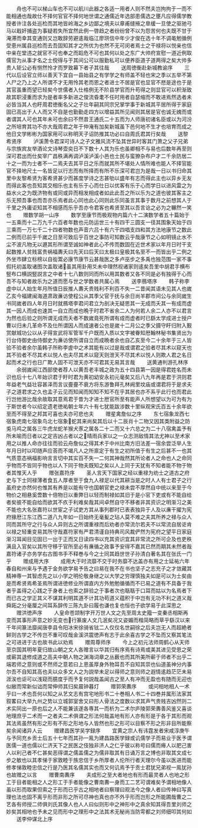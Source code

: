 <!-- { "loadSidebar": true } -->
　　舟也不可以梯山车也不可以航川此器之各适一用者人则不然夫岂拘拘于一而不能相通也哉故仕不择何官官不择何地世谓之通儒近年选部患儒选之壅凡应得儒学教授者许注各处巡检而其地皆岭海之乡边鄙之境夫以章甫缝掖之臯缓一旦使之驱驰弓马以戢奸捕盗为事疑若失所宜然此例一啓趋之者纷纷曾不以为怨苦何也夫既不甘于淹滞而幸其变通则又岂敢辞劳避逺哉临江廖珙信中年少才俊在选十年不调黾勉循例受恵州属县巡检而去吾固知其才之所优为也然不无可闵者焉士之干禄将以悦亲也信中亲在堂违之就官不可也奉之而蹈危不可也其何以处之东广大帅府宣慰一道近例取儒官为从事才名之士傥得与于其间公可以服勤私可以便养臣道子道两得之矣大帅多贵人钜公必有恻然怜才而罗致幕下者子其往哉
　　送周徳衡赴新城教谕序
　　三代以后设官立师以善天下宜自一县始县之有学学之有师盖不轻也宋之季以五举不第人尸之乃上之人所谓不才无用怜其老而恩之者进士不居是官也显官不厯是途也于是其官虽重而望已轻矣今世儒者入仕格例无不阶县学官而升苟得之则显官可以积渐致故其职浸重而求为是者率多新进之俊流昏耄不任时用者自瑟缩而不敢进焉然选者未必皆当其人也盱周君徳衡名父之子壮年嗣其同宗兄掌学事于新城其平居所得于家庭固已高出于人人而又不自是也勤勤走四方以增益其所见闻则其居是官也诚无媿而或者谓其人可也其年未可也余曰不然昔王通氏二十五而为人师唐初诸名臣或以为河汾之所培育其功不亦大哉周君之年于仲淹有加矣新城虽下邑何地不生才也培育而成之他日文学彬彬为国家用可以称明天子诏防推其功必曰自周氏君其行矣哉
　　送黎希贤序
　　泸溪萧令君深可诗人之子文雅风流不坠其世异时客其门萧之父子兄弟与宗族宾友举酒论文诗琴壶奕日不下数十人其为乐也虽卿相不与易也后数年再至则深可君出而仕矣宰广昌秩满再调泸溪泸溪小邑也士民与蛮獠杂布户才二千余防居二十之一而为士者不一二焉夫去其平日之乐而就其所不堪处人情所难也能人不择官能官不择地尺土一名皆足以行志而有所择而有所不乐深可君岂为是哉一日以书归命其里中友黎希贤为客希贤甚少而甚度学诗之志甚劬以盛年有志而得此主也以异乡无友而得此客也吾知其交相乐也主有乐于心而仕日以优客有乐于心而学日以进风雷之为益水火之为既济物有或同或异而相发相成者如此此吾之所以乐为之道也彼其客主之乐无预吾事也而吾亦乐焉者此心同也此心同则此乐同虽言其事于数月之前想其人于千里之外庸讵知其不相感而乐乎吾亦令君客也希贤至其以吾言谂之必为之冁然一笑也
　　赠数学胡一山序
　　数学至康节而极观物内篇六十二演数学者五十篇始于一五乘而十二万九千六百者年数也元防运世三十有四干三圆支一径其围象天始于四三乘而一万七千二十四者物数也声音六吕十有六干四唱支四和其方法地康节之数此二例而已前乎千嵗之日至可致后乎百世之事防可知数云乎哉康节之心如明镜止水不尘不波凡物无以遯其形所谓至诚如神者此心不传而数固在近世术家以年月日时干支起数推人贫贱富贵祸福夀夭曰先天曰后天曰太极曰皇极其名至不一而皆出乎二例之外坐市肆立标榜以自衒鬻必康节康节云甚哉医之多卢巫步之多禹也独范围一家不事假托初盖取诸图次盖取诸虽其用卦用爻未中理然视诸家则逺矣吾里中胡君手横布竪布口横説竪説言之中者十七八数则同而所以用其数者又各不同是必有独得于心而吾不与知者故乐为之道而愿与世之学数者共属心焉
　　送李鴈塔序
　　韩子称李虚中以人始生年月所值日辰推人夀夭贵贱利不利百不失一二昔闻其语未见其人也嵗乙亥今福建闽海道肃政亷访使程公从其季父官于抚与余日尚羊郡市间公与余同嵗生书同嵗者四人年月日时就鴈塔李君问君立为剖决无疑思其一无成而夭其一有成而虚其一因人而成也速其一自立而成也晩于时君不省余二人为何若人余二人亦不以君言为然也后验之则所谓无成而夭者不数嵗竟死所谓有成而虚者时已繇太学成进士授户曹以归未几革命不及仕所谓因人而成速者公也是嵗十二月公之季父摄守盱归附入觐赏献城功公以从子得宣武将军管军千户既而入质以文字被眷知厯翰林秘书集贤出为行台侍御史由侍御史为亷访使所谓自立而成晩者余也自乙亥至今二十余年于三人皆验不验者余尔虽韩子所称李虗中之术其能有以过是哉或谓君之验者尽其术以窥天也其不验者不尽其术以悦人也夫尽其术以窥天则泄天不尽其术以悦人则欺人君之名日起而术之行也日广欺人固不可泄天亦不可君其无易其言哉
　　送黄通判游孔林序
　　余弱嵗闻江西部使者荐人以黄吾老丰城之政为五十四县第一因是得君姓名而未识也后十七八年始识君于盱时君为黄初幼安永初元毫矣又后八九年再是君于洪则君年益老气益壮容甚泽而言议亹亹不衰方将东游鲁拜孔林阙里坟庙或谓君将于是求夫子之道君求之久也孟子云见而知闻而知知不知不在乎其居也亦不系乎此行也而君此行岂他游比哉余故取其意焉君于昔为才进士厯官所至有能声人所想望以为可为有为于斯世者今以绍定遗老徳祐朝士年六十有七犹能跋涉数十里纵观宋氏百五十余年欲至而不得至之邦其可喜也夫亦可悲也夫
　　赠星禽詹似之序
　　东七宿象龙西七宿象虎南七宿象鸟北七宿象蛇其来尚矣其后以十二辰肖十二物又因其类附益之防兎马鸡之属各三牛虎龙蛇羊猴犬豕之属各二十二而又十六总之为二十八宿禽盖予有所未喻而日者以之定吉凶占者以之晴雨兵家以之一众志测敌情其法尤神以至术家用之以推人命亦往往而验云舟詹似之得其术于中州比南方旧法差一宿余尝泛举人生年月日时以叩随声应荅而不竭凡人之所禀定于有生之初所值于有生之后甚不一也其气质意态祸福影响言言切中其实百不失一二何其神哉然其所论者人之命也人之命同乎物而不皆同乎物也以人下同于物夫既知之矣以人上同于天犹有不知者能不物于物者其惟天人乎
　　赠张嘉符序
　　圣人言天下国家之经以重禄为劝士之道古之府史与下士同禄薄者食五人厚者至于食九人禄足以代其耕当是之时人人有士君子之行虽府史亦然何也惟其有养是以能有守也国朝官吏之禄未尝不厚然自中统以来至于今物价之相悬奚啻数十倍物日以重弊日以轻而制禄如其旧于是小官下吏或有不能自给者矣彼不能自给而欲其不疚于利难矣哉其间卓然自守不移者非其资识之明渐习之美不能也大名张嘉符以世宦之子试吏方其从事列郡时已表表独异于人及以亷干擢为宪府掾厯江东江西二道八九年如一日始终无毫髪之玷人莫不难之夫其所养之禄与众人同而其所守之行与众人异则古之所谓重禄而后劝者亦常流尔若夫不以常流自居讵肯以禄之轻重变易其所守哉嘉符家有严君清谨自持典司风裁俨然为宪府之望平日家庭渐习耳闻目见固已一出于正而又日读四书以充其资识宜其非常流之所可企及也吏秩满且入官矣以其所守移于官所至必有亷循之政事予安得不嘉其已然而期其未然者哉嘉符诸子亦务学右古图书手不释巻与今之士同其趋世世子孙清白著名其在张氏一门乎
　　赠成用大序
　　成用大于时流靡不交于时务靡不达盖亦有用之士延祐六年春自和州来与予遇于金务欲学易予告之曰易在我不在书也坚子之志充子之才敛藏其精神専一其智虑先之以小学之明伦敬身继之以大学之穷理慎独夫如是可以为士矣由是而希贤焉希圣焉所谓进徳修业所谓直内方外勉勉循循而不已易之道有不具备于我者乎盖得之心践之于身者上也索之辞验之于事者次也聒聒于口耳而姑以为名焉者下而已古之学正其义不谋其利明其道不计其功苟道义蕴积于中岂有无功不利之道义哉舜跖之分毫厘之间耳系辞传三陈九卦曰履也谦也复也恒也子欲学易于此深思之
　　赠洪徳声序
　　人皇命苍颉制字开万世人文之先至周太史籀一变秦丞相斯再变而其事形声意之妙无变也行篆废人文几泯矣况又姿媚而楷简略而草乎繇汉以来千年间篆法靡闻唐李县令阳冰宋徐骑省铉二人仅仅名世嗣徐之后夫岂无人而超絶者鲜则古学之不传岂不重可叹哉金溪洪震徳声有志于此余喜古学之不坠而又察其笔法之可进进于古也故书此以劝焉
　　赠周尊师序
　　今上之初元法师周鹤心从天师至京国其明年夏归故山朝之文人各赠言以华其归有序焉有诗焉或美其进见受恩之荣或蕲其退修成道之高夫中朝人物之渊海词章之丛薮也而其所美所蕲于师者不出乎二端若师之意则或不然师之意若曰上恩虽厚身外物耳吾不自知其崇也仙道虽神分内事尔吾不自知其高也夫以众多文人之为説举未足以得师之意则师之遐情逺趋茫茫未易涯涘也讵可以浅窥而臆度乎而予复何説哉盖闻古之至人有冲而无盈也有随而无迎也似敝而常新似诎而常伸师其归矣晨钟暮灯
　　赠郭荣夀序
　　或问相地相人一术乎曰一术也吾何以知之从艺文志有宫宅地形书二十巻相人书二十四巻并属形法家其叙畧曰大举九州之势以立城郭室舍又曰形人骨法之度数以求其声气贵贱吉凶然则二术实同出一原也后之人不能兼该遂各専其一而析为二术尔庐陵郭荣夀善风鉴又喜谈地理庶乎二术而一之者夫二术俱谓之形法何哉盖地有形人亦有形是于各于其形而观其法焉虽然有形之形有不形之形地与人皆然也形之形可以目察不形之形非目所能察矣余闻诸异人云
　　赠建昌医学吴学録序
　　宜黄之宗人有讳霆发者宋咸淳庚午与予同充乡贡士后五十七年而其孙一鳯为建昌路医学録或讥儒学子而易业于医予谓医儒一道也儒以仁济天下之民医之伎独非济人之仁乎彼以称号曰儒而瘠人以肥己害人以利己者不仁甚矣恶得谓之儒盖儒之为儒非取其有日诵万言之博也非取其文成七步之敏也以其孝悌于家敦睦于族忠信于乡所厚者人伦所行者天理尔今虽以医进而能修孝悌敦睦忠信之行是乃医其名儒其实也而又何讥焉予于贡士君犹兄弟视一鳯犹孙也故赠之以言
　　赠曹南夀序
　　夫成形之至大者地也有形而最灵者人也地之形工于目者能相之人之形工于手者能像之曹南夀一身而工二艺可谓难矣予谓相地像人虽以形而取果但索之于形而已乎古之相地者曰察理曰观法今之像人者曰传神曰写真理也法也固不离乎形而非形之所可尽神也真也亦不外乎形而岂形之所能圃哉曹之二艺各有师授二师俱刘氏其像人也人人曰似则形中之神形中之真余知其得吾里刘师之妙矣其相地也予未之见而形中之理形中之法其术无秘尚当防雩都之刘师细叩其何如
　　送李仲谋北上序

